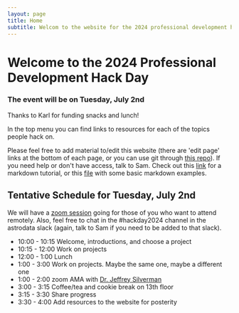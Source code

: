 ```yaml
---
layout: page
title: Home
subtitle: Welcom to the website for the 2024 professional development hack day
---
```


# Welcome to the 2024 Professional Development Hack Day
### The event will be on Tuesday, July 2nd
Thanks to Karl for funding snacks and lunch!

In the top menu you can find links to resources for each of the topics people hack on.

Please feel free to add material to/edit this website (there are 'edit page' links at the bottom of each page, or you can use git through [this repo](https://github.com/OttoStruve/profDevHackDay2024)). If you need help or don't have access, talk to Sam. Check out this [link](https://www.markdowntutorial.com/) for a markdown tutorial, or this [file](https://github.com/OttoStruve/profDevHackDay2024/blob/master/_posts/2020-02-28-sample-markdown.md?plain=1) with some basic markdown examples.

## Tentative Schedule for Tuesday, July 2nd
We will have a [zoom session](https://utexas.zoom.us/j/96008337325) going for those of you who want to attend remotely. Also, feel free to chat in the #hackday2024 channel in the astrodata slack (again, talk to Sam if you need to be added to that slack).
- 10:00 - 10:15 Welcome, introductions, and choose a project
- 10:15 - 12:00 Work on projects
- 12:00 - 1:00 Lunch
- 1:00 - 3:00 Work on projects. Maybe the same one, maybe a different one
- 1:00 - 2:00 zoom AMA with [Dr. Jeffrey Silverman](https://jeffreymsilverman.com/)
- 3:00 - 3:15 Coffee/tea and cookie break on 13th floor
- 3:15 - 3:30 Share progress
- 3:30 - 4:00 Add resources to the website for posterity
